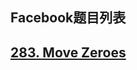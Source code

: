 Facebook题目列表
------------

## [**283. Move Zeroes**](https://github.com/dingjikerbo/leetcode/tree/master/Solutions/Java/283_Move_Zeroes.md)
